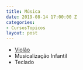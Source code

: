 ```yaml
---
title: Música
date: 2019-08-14 17:00:00 Z
categories:
- CursosTopicos
layout: post
---
```


- [Violão](/cursos/#Violão)
- Musicalização Infantil
- Teclado